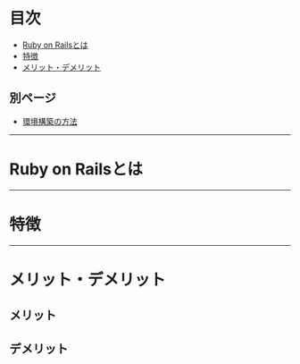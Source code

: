 # 目次
- [Ruby on Railsとは](#explain)
- [特徴](#summary)
- [メリット・デメリット](#proscons)

## 別ページ
- [環境構築の方法](./build_environment.md)

---
<a id="explain"></a>

# Ruby on Railsとは



---
<a id="summary"></a>

# 特徴



---
<a id="proscons"></a>

# メリット・デメリット

## メリット

## デメリット

